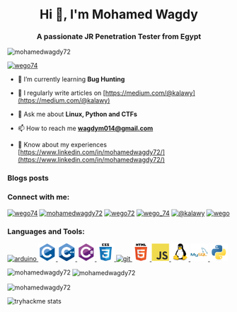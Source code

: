 <h1 align="center">Hi 👋, I'm Mohamed Wagdy</h1>
<h3 align="center">A passionate JR Penetration Tester from Egypt</h3>

<p align="left"> <img src="https://komarev.com/ghpvc/?username=mohamedwagdy72&label=Profile%20views&color=0e75b6&style=flat" alt="mohamedwagdy72" /> </p>


<p align="left"> <a href="https://twitter.com/wego74" target="blank"><img src="https://img.shields.io/twitter/follow/wego74?logo=twitter&style=for-the-badge" alt="wego74" /></a> </p>

- 🌱 I’m currently learning **Bug Hunting**

- 📝 I regularly write articles on [https://medium.com/@kalawy](https://medium.com/@kalawy)

- 💬 Ask me about **Linux, Python and CTFs**

- 📫 How to reach me **wagdym014@gmail.com**

- 📄 Know about my experiences [https://www.linkedin.com/in/mohamedwagdy72/](https://www.linkedin.com/in/mohamedwagdy72/)

### Blogs posts
<!-- BLOG-POST-LIST:START -->
<!-- BLOG-POST-LIST:END -->

<h3 align="left">Connect with me:</h3>
<p align="left">
<a href="https://twitter.com/wego74" target="blank"><img align="center" src="https://raw.githubusercontent.com/rahuldkjain/github-profile-readme-generator/master/src/images/icons/Social/twitter.svg" alt="wego74" height="30" width="40" /></a>
<a href="https://linkedin.com/in/mohamedwagdy72" target="blank"><img align="center" src="https://raw.githubusercontent.com/rahuldkjain/github-profile-readme-generator/master/src/images/icons/Social/linked-in-alt.svg" alt="mohamedwagdy72" height="30" width="40" /></a>
<a href="https://fb.com/wego72" target="blank"><img align="center" src="https://raw.githubusercontent.com/rahuldkjain/github-profile-readme-generator/master/src/images/icons/Social/facebook.svg" alt="wego72" height="30" width="40" /></a>
<a href="https://instagram.com/wego_74" target="blank"><img align="center" src="https://raw.githubusercontent.com/rahuldkjain/github-profile-readme-generator/master/src/images/icons/Social/instagram.svg" alt="wego_74" height="30" width="40" /></a>
<a href="https://medium.com/@kalawy" target="blank"><img align="center" src="https://raw.githubusercontent.com/rahuldkjain/github-profile-readme-generator/master/src/images/icons/Social/medium.svg" alt="@kalawy" height="30" width="40" /></a>
<a href="https://codeforces.com/profile/wego" target="blank"><img align="center" src="https://raw.githubusercontent.com/rahuldkjain/github-profile-readme-generator/master/src/images/icons/Social/codeforces.svg" alt="wego" height="30" width="40" /></a>
</p>

<h3 align="left">Languages and Tools:</h3>
<p align="left"> <a href="https://www.arduino.cc/" target="_blank" rel="noreferrer"> <img src="https://cdn.worldvectorlogo.com/logos/arduino-1.svg" alt="arduino" width="40" height="40"/> </a> <a href="https://www.cprogramming.com/" target="_blank" rel="noreferrer"> <img src="https://raw.githubusercontent.com/devicons/devicon/master/icons/c/c-original.svg" alt="c" width="40" height="40"/> </a> <a href="https://www.w3schools.com/cpp/" target="_blank" rel="noreferrer"> <img src="https://raw.githubusercontent.com/devicons/devicon/master/icons/cplusplus/cplusplus-original.svg" alt="cplusplus" width="40" height="40"/> </a> <a href="https://www.w3schools.com/cs/" target="_blank" rel="noreferrer"> <img src="https://raw.githubusercontent.com/devicons/devicon/master/icons/csharp/csharp-original.svg" alt="csharp" width="40" height="40"/> </a> <a href="https://www.w3schools.com/css/" target="_blank" rel="noreferrer"> <img src="https://raw.githubusercontent.com/devicons/devicon/master/icons/css3/css3-original-wordmark.svg" alt="css3" width="40" height="40"/> </a> <a href="https://git-scm.com/" target="_blank" rel="noreferrer"> <img src="https://www.vectorlogo.zone/logos/git-scm/git-scm-icon.svg" alt="git" width="40" height="40"/> </a> <a href="https://www.w3.org/html/" target="_blank" rel="noreferrer"> <img src="https://raw.githubusercontent.com/devicons/devicon/master/icons/html5/html5-original-wordmark.svg" alt="html5" width="40" height="40"/> </a> <a href="https://developer.mozilla.org/en-US/docs/Web/JavaScript" target="_blank" rel="noreferrer"> <img src="https://raw.githubusercontent.com/devicons/devicon/master/icons/javascript/javascript-original.svg" alt="javascript" width="40" height="40"/> </a> <a href="https://www.linux.org/" target="_blank" rel="noreferrer"> <img src="https://raw.githubusercontent.com/devicons/devicon/master/icons/linux/linux-original.svg" alt="linux" width="40" height="40"/> </a> <a href="https://www.mysql.com/" target="_blank" rel="noreferrer"> <img src="https://raw.githubusercontent.com/devicons/devicon/master/icons/mysql/mysql-original-wordmark.svg" alt="mysql" width="40" height="40"/> </a> <a href="https://www.python.org" target="_blank" rel="noreferrer"> <img src="https://raw.githubusercontent.com/devicons/devicon/master/icons/python/python-original.svg" alt="python" width="40" height="40"/> </a> </p>

<p><img align="left" src="https://github-readme-stats.vercel.app/api/top-langs?username=mohamedwagdy7&show_icons=true&locale=en&layout=compact" alt="mohamedwagdy72" /></p>

<p>&nbsp;<img align="center" src="https://github-readme-stats.vercel.app/api?username=mohamedwagdy7&show_icons=true&locale=en" alt="mohamedwagdy72" /></p>

<p><img align="center" src="https://github-readme-streak-stats.herokuapp.com/?user=mohamedwagdy7&" alt="mohamedwagdy72" /></p>

![tryhackme stats](https://raw.githubusercontent.com/MohamedWagdy7/MohamedWagdy7/master/assets/thm_propic.png)
